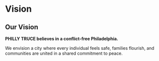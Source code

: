 # Vision

## Our Vision

**PHILLY TRUCE believes in a conflict-free Philadelphia.**

We envision a city where every individual feels safe, families flourish, and communities are united in a shared commitment to peace.
